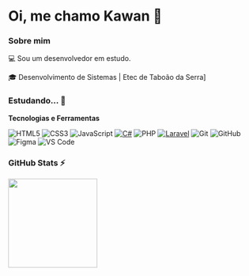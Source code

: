 # Oi, me chamo Kawan 👋

### Sobre mim

💻 Sou um desenvolvedor em estudo.

🎓 Desenvolvimento de Sistemas | Etec de Taboão da Serra]

### Estudando... 🧩

**Tecnologias e Ferramentas**

![HTML5](https://img.shields.io/badge/html5-%23E34F26.svg?style=for-the-badge&logo=html5&logoColor=white)
![CSS3](https://img.shields.io/badge/css3-%231572B6.svg?style=for-the-badge&logo=css3&logoColor=white)
![JavaScript](https://img.shields.io/badge/javascript-%23323330.svg?style=for-the-badge&logo=javascript&logoColor=%23F7DF1E)
[![C#](https://custom-icon-badges.demolab.com/badge/C%23-%23239120.svg?style=for-the-badge&logo=cshrp&logoColor=white)](#)
![PHP](https://img.shields.io/badge/PHP-777BB4?style=for-the-badge&logo=php&logoColor=white)
[![Laravel](https://img.shields.io/badge/Laravel-%23FF2D20.svg?style=for-the-badge&logo=laravel&logoColor=white)](#)
![Git](https://img.shields.io/badge/git-%23F05033.svg?style=for-the-badge&logo=git&logoColor=white)
![GitHub](https://img.shields.io/badge/github-%23121011.svg?style=for-the-badge&logo=github&logoColor=white)
![Figma](https://img.shields.io/badge/figma-%23F24E1E.svg?style=for-the-badge&logo=figma&logoColor=white)
![VS Code](https://img.shields.io/badge/VS%20Code-0078d7.svg?style=for-the-badge&logo=visual-studio-code&logoColor=white)


### GitHub Stats ⚡
<div>
<a href="https://github.com/kawanzx">
<img height="180em" src="https://github-readme-stats.vercel.app/api/top-langs/?username=kawanzx&layout=compact&langs_count=7&theme=dracula"/>
</div>
